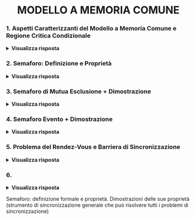 

<h1 align="center">MODELLO A MEMORIA COMUNE</h1>

### 1. Aspetti Caratterizzanti del Modello a Memoria Comune e Regione Critica Condizionale

<details>
  <summary><b>Visualizza risposta</b></summary>
  
  Nel modello a memoria comune ogni interazione tra i processi avviene tramite oggetti contenuti in memoria comune. Ogni applicazione è vista come un insieme di componenti attivi (processi) e componenti passivi (risorse). I processi possono avere diritto di accesso sulle risorse, di cui necessitano per portare a termine il loro compito. Una risorsa può essere dedicata o condivisa, ed allocata staticamente o dinamicamente.
  
  **Regione Critica Condizionale**: formalismo che consente di *esprimere* qualunque vincolo di sincronizzazione. Si esprime come: ```region R << Sa; when(C) Sb; >>```, dove R è la risorsa condivisa, Sa ed Sb sono istruzioni, e C una condizione da verificare.<br/>
  Il corpo (tra virgolette) rappresenta una sezione critica che dev'essere eseguita in mutua esclusione, e consiste in un'operazione su R. Una volta terminata Sa viene valutata la condizione C:
  - se è *vera* si prosegue con Sb;
  - se è *falsa* si <u>attende</u> che C diventi vera.
</details>

### 2. Semaforo: Definizione e Proprietà

<details>
  <summary><b>Visualizza risposta</b></summary>
  
  Il semaforo è uno strumento linguistico di basso livello che consente di *risolvere* qualunque problema di sincronizzazione nel modello a memoria comune.
  Il suo meccanismo è realizzato dal kernel della macchina concorrente, e l'attesa può essere implementata mediante i meccanismi di gestione dei thread offerti dal kernel. Viene utilizzato per implementare strumenti di sincronizzazione di più alto livello (ad esempio le condition).
  
  **Definizione Semaforo**: il semaforo ```S``` è una variabile intera non negativa ```val ≥ 0```, alla quale è possibile accedere solo mediante due operazioni mutuamente esclusive ```P``` e ```V```:
  - ```void P(sem S): region S << when(C > 0) S.val-- >>```
  - ```void V(sem S): region S << S.val++ >>```
  Il semaforo viene associato ad una risorsa e, quando un processo vuole operare su tale risorsa, esso chiama una P (down/richiesta):
  - se il valore del semaforo è positivo, il processo lo decrementa, esegue le sue operazioni, dopodiché chiama una V (up/rilascio);
  - altrimenti (se il valore del semaforo è 0), si mette in attesa finché un altro processo, che sta attualmente usando la risorsa gestita dal semaforo, non chiama una V, incrementandone il valore.
  
  **Proprietà del Semaforo**: dato un semaforo ```S```, siano ```val``` il suo valore (intero non negativo), ```I``` il valore ≥0 a cui viene inizializzato, ```nv``` il numero di volte che l'operazione V(S) è stata eseguita, ```np``` il numero di volte che P(S) è stata eseguita.
  
  **Relazione di Invarianza**: ad ogni istante è possibile esprimere il valore del semaforo come ```val = I + nv - np```, da cui (poiché val ≥0) I + nv - np ≥ 0, dunque: ```I + nv ≥ np``` (Relazione di Invarianza).<br/>
  La relazione di invarianza è <u>sempre soddisfatta</u> per ogni semaforo.
</details>

### 3. Semaforo di Mutua Esclusione + Dimostrazione

<details>
  <summary><b>Visualizza risposta</b></summary>
  
  Il Semaforo di Mutua Esclusione (o semaforo binario), viene <u>inizializzato a 1</u> e viene utilizzato per realizzare le sezioni critiche di una stessa classe, seguendo il <u>protocollo: prima viene eseguita una P, poi una V</u>, ovvero ```P(mutex); <sezione_critica>; V(mutex);```, dove mutex è un semaforo inizializzato a 1.
  
  **Ipotesi**: Il semaforo è inizializzato a 1, e vengono eseguite prima la P poi la V.<br/>
  **Tesi**:
  1. le sezioni critiche della stessa classe vengono eseguite in mutua esclusione;
  2. non devono verificarsi deadlock;
  3. un processo che non sta eseguendo una sezione critica non deve impedire agli altri di eseguire la stessa sezione critica (o sezioni della stessa classe).
  
  ###### Dimostrazione di 1
  La tesi di mutua esclusione equivale a dire che il <u>numero di processi nella sezione critica</u> Nsez è maggiore o uguale a 0, e minore o uguale a 1, ovvero ```Nsez ≥ 0 e 1 ≥ Nsez```.
  
  Dato che è necessaria una P per entrare nella sezione critica, ed una V per uscire, si ha che il numero dei processi nella sezione critica è dato dal numero di volte in cui è stata eseguita una P, meno il numero di volte in cui è stata eseguita una v, ovvero: ```Nsez = np - nv```.<br/>
  Ma dalla Relazione di Invarianza sappiamo che (I = 1): 1 + nv ≥ np, dunque 1 ≥ np - nv, ovvero ```1 ≥ Nsez```.<br/>
  Inoltre, poiché il protocollo impone che P(mutex) preceda V(mutex), sappiamo che in qualunque istante dell'esecuzione ```np ≥ nv```, dunque np - nv ≥ 0, ovvero ```Nsez ≥ 0```. □
  
  ###### Dimostrazione di 2
  La tesi è l'assenza di deadlock, che dimostriamo per <u>assurdo</u>. Se ci fosse un deadlock:
  1. tutti i processi sarebbero in attesa su P(mutex), portando il contatore del semaforo a 0, dunque ```val = 0```;
  2. nessun processo sarebbe nella sezione critica, ovvero ```Nsez = np - nv = 0```.
  
  Sapendo che val = I + nv - np, sostituendo otteniamo val = 1 - (np - nv), ovvero ```val = 1 - Nsez```, ma se val = 0 e Nsez = 0, otteniamo ```0 = 1 - 0```, che è impossibile (assurdo). □
  
  ###### Dimostrazione di 3
  La tesi prevede che non ci siano processi in sezione critica, ovvero ```Nsez = 0```.
  
  Sostituendo nella relazione di invarianza otteniamo che: ```val = 1 - 0 = 1```, ovvero <u>P non è bloccante</u> (in quanto la P si blocca solo se val = 0). □
</details>

### 4. Semaforo Evento + Dimostrazione

<details>
  <summary><b>Visualizza risposta</b></summary>
  
  Il semaforo evento è un semaforo binario utilizzato per imporre un <u>vincolo di precedenza</u> tra le operazioni dei processi.
  Dato un processo *p* che esegue un'operazione *a*, si vuole che *a* possa essere eseguita solo dopo che un altro processo *q* abbia eseguito un'operazione *b*.
  Il semaforo evento S è <u>inizializzato a 0</u> e segue il <u>protocollo: prima di eseguire *a* il processo *p* esegue P(S); il processo *q* dopo aver eseguito *b* esegue V(S)</u>.
  
  **Ipotesi**: il semaforo è inizializzato a 0, ed i 2 processi seguono il protocollo definito ```p: P(S); a;  q: b; V(S);```.
  **Tesi**: *a* viene eseguita sempre prima di *b*.
  
  ###### Dimostrazione
  Dimostriamo la tesi per assurdo. Supponiamo che sia possibile che *a* venga eseguita in un istante precedente a quello in cui viene eseguita *b*. In questo modo avremmo che è stata eseguita una V(S) ma non una P(S), ovvero ```nv = 1``` e ```np = 0```.<br/>
  Ma per la relazione di invarianza, sappiamo che I + nv ≥ np, ovvero ```0 + 0 ≥ 1```, che è impossibile (assurdo). □
</details>

### 5. Problema del Rendez-Vous e Barriera di Sincronizzazione

<details>
  <summary><b>Visualizza risposta</b></summary>
  
  **Problema del Rendez-Vous**: si considerino due processi *A* e *B* che devono eseguire rispettivamente *a1*, *a2* e *b1*, *b2*, con il vincolo che l'esecuzione di *a2* e *b2* richieda che siano state completate sia *a1* che *b1*.
  
  **Soluzione**: per risolvere questo problema si possono introdurre due semafori evento (ovvero inizializzati a val = 0) S1 e S2. Il processo *A* esegue in sequenza ```a1; P(S1); V(S2); a2;```, mentre il processo B esegue in sequenza ```b1; P(S2); V(S1); b2;```. In questo modo il processo che termina per primo si blocca sulla P in attesa dell'altro processo, rispettando i vincoli di precedenza.
  
  **Generalizzazione del Problema del Rendez-Vous**: se i processi sono N > 2, è necessaria una struttura più complessa, chiamata *barriera di sincronizzazione*.
  
  **Barriera di Sincronizzazione**: 
  
</details>

### 6. 

<details>
  <summary><b>Visualizza risposta</b></summary>
  
  
</details>

Semaforo: definizione formale e proprietà.
Dimostrazioni delle sue proprietà (strumento di sincronizzazione generale che può risolvere tutti i problemi di sincronizzazione)